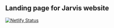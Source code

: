 Landing page for Jarvis website
---

[![Netlify Status](https://api.netlify.com/api/v1/badges/93026e8c-2e9d-40e6-b6b3-2fb3def1ca7e/deploy-status)](https://app.netlify.com/sites/jarvismedia/deploys)